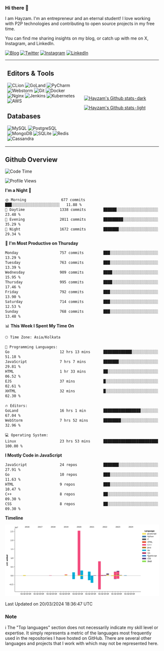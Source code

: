 ### Hi there 👋

I am Hayzam. I'm an entrepreneur and an eternal student! I love working with P2P technologies and contributing to open source projects in my free time.

You can find me sharing insights on my blog, or catch up with me on X, Instagram, and LinkedIn.

[![Blog](https://img.shields.io/badge/Blog-%2312100E.svg?&style=for-the-badge&logo=medium&logoColor=white)](https://hayzam.com)
[![Twitter](https://img.shields.io/badge/Twitter-%231DA1F2.svg?&style=for-the-badge&logo=X&logoColor=white)](https://twitter.com/hayzam_js)
[![Instagram](https://img.shields.io/badge/Instagram-%23E4405F.svg?&style=for-the-badge&logo=instagram&logoColor=white)](https://instagram.com/hayzam.ts)
[![LinkedIn](https://img.shields.io/badge/LinkedIn-%230077B5.svg?&style=for-the-badge&logo=linkedin&logoColor=white)](https://www.linkedin.com/in/hayzam-s-2b9b95139/)

<table width="100%">
<tr>
<td width="50%">

## Editors & Tools

![CLion](https://img.shields.io/badge/-CLion-000000?style=flat&logo=CLion)
![GoLand](https://img.shields.io/badge/-GoLand-000000?style=flat&logo=Goland)
![PyCharm](https://img.shields.io/badge/-PyCharm-000000?style=flat&logo=PyCharm)
![Webstorm](https://img.shields.io/badge/-WebStorm-000000?style=flat&logo=WebStorm)
![Git](https://img.shields.io/badge/-Git-000000?style=flat&logo=git)
![Docker](https://img.shields.io/badge/-Docker-000000?style=flat&logo=docker)
![Nginx](https://img.shields.io/badge/-Nginx-000000?style=flat&logo=nginx)
![Jenkins](https://img.shields.io/badge/-Jenkins-000000?style=flat&logo=jenkins)
![Kubernetes](https://img.shields.io/badge/-Kubernetes-000000?style=flat&logo=kubernetes)
![AWS](https://img.shields.io/badge/-AWS-000000?style=flat&logo=amazon-aws)

## Databases

![MySQL](https://img.shields.io/badge/-MySQL-000000?style=flat&logo=mysql)
![PostgreSQL](https://img.shields.io/badge/-PostgreSQL-000000?style=flat&logo=postgresql)
![MongoDB](https://img.shields.io/badge/-MongoDB-000000?style=flat&logo=mongodb)
![SQLite](https://img.shields.io/badge/-SQLite-000000?style=flat&logo=sqlite)
![Redis](https://img.shields.io/badge/-Redis-000000?style=flat&logo=redis)
![Cassandra](https://img.shields.io/badge/-Cassandra-000000?style=flat&logo=apache-cassandra)
</div>

<td width="50%">
 
[![Hayzam's Github stats-dark](https://github-readme-stats.vercel.app/api?username=hayzamjs&show_icons=true&theme=dark#gh-dark-mode-only)](https://github.com/anuraghazra/github-readme-stats#gh-dark-mode-only)
 
[![Hayzam's Github stats-light](https://github-readme-stats.vercel.app/api?username=hayzamjs&show_icons=true&theme=default#gh-light-mode-only)](https://github.com/anuraghazra/github-readme-stats#gh-light-mode-only)

</td>
</tr>
</table>
 
## Github Overview


<!--START_SECTION:waka-->
![Code Time](http://img.shields.io/badge/Code%20Time-681%20hrs%2028%20mins-blue)

![Profile Views](http://img.shields.io/badge/Profile%20Views-0-blue)

**I'm a Night 🦉** 

```text
🌞 Morning                677 commits         ███░░░░░░░░░░░░░░░░░░░░░░   11.88 % 
🌆 Daytime                1338 commits        ██████░░░░░░░░░░░░░░░░░░░   23.48 % 
🌃 Evening                2011 commits        █████████░░░░░░░░░░░░░░░░   35.29 % 
🌙 Night                  1672 commits        ███████░░░░░░░░░░░░░░░░░░   29.34 % 
```
📅 **I'm Most Productive on Thursday** 

```text
Monday                   757 commits         ███░░░░░░░░░░░░░░░░░░░░░░   13.29 % 
Tuesday                  763 commits         ███░░░░░░░░░░░░░░░░░░░░░░   13.39 % 
Wednesday                909 commits         ████░░░░░░░░░░░░░░░░░░░░░   15.95 % 
Thursday                 995 commits         ████░░░░░░░░░░░░░░░░░░░░░   17.46 % 
Friday                   792 commits         ███░░░░░░░░░░░░░░░░░░░░░░   13.90 % 
Saturday                 714 commits         ███░░░░░░░░░░░░░░░░░░░░░░   12.53 % 
Sunday                   768 commits         ███░░░░░░░░░░░░░░░░░░░░░░   13.48 % 
```


📊 **This Week I Spent My Time On** 

```text
🕑︎ Time Zone: Asia/Kolkata

💬 Programming Languages: 
Go                       12 hrs 13 mins      █████████████░░░░░░░░░░░░   51.18 % 
JavaScript               7 hrs 7 mins        ███████░░░░░░░░░░░░░░░░░░   29.81 % 
HTML                     1 hr 33 mins        ██░░░░░░░░░░░░░░░░░░░░░░░   06.52 % 
EJS                      37 mins             █░░░░░░░░░░░░░░░░░░░░░░░░   02.61 % 
XHTML                    32 mins             █░░░░░░░░░░░░░░░░░░░░░░░░   02.30 % 

🔥 Editors: 
GoLand                   16 hrs 1 min        █████████████████░░░░░░░░   67.04 % 
WebStorm                 7 hrs 52 mins       ████████░░░░░░░░░░░░░░░░░   32.96 % 

💻 Operating System: 
Linux                    23 hrs 53 mins      █████████████████████████   100.00 % 
```

**I Mostly Code in JavaScript** 

```text
JavaScript               24 repos            ███████░░░░░░░░░░░░░░░░░░   27.91 % 
Go                       10 repos            ███░░░░░░░░░░░░░░░░░░░░░░   11.63 % 
HTML                     9 repos             ███░░░░░░░░░░░░░░░░░░░░░░   10.47 % 
C++                      8 repos             ██░░░░░░░░░░░░░░░░░░░░░░░   09.30 % 
CSS                      8 repos             ██░░░░░░░░░░░░░░░░░░░░░░░   09.30 % 
```



**Timeline**

![Lines of Code chart](https://raw.githubusercontent.com/hayzamjs/hayzamjs/main/assets/bar_graph.png)


 Last Updated on 20/03/2024 18:36:47 UTC
<!--END_SECTION:waka-->


### Note 

:information_source: The "Top languages" section does not necessarily indicate my skill level or expertise. It simply represents a metric of the languages most frequently used in the repositories I have hosted on GitHub. There are several other languages and projects that I work with which may not be represented here. 

